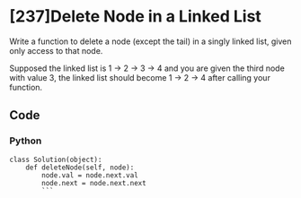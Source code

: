 # [237]Delete Node in a Linked List

Write a function to delete a node (except the tail) in a singly linked list, given only access to that node.

Supposed the linked list is 1 -> 2 -> 3 -> 4 and you are given the third node with value 3, the linked list should become 1 -> 2 -> 4 after calling your function.

## Code


### Python

```
class Solution(object):
    def deleteNode(self, node):
        node.val = node.next.val
        node.next = node.next.next
        ```



